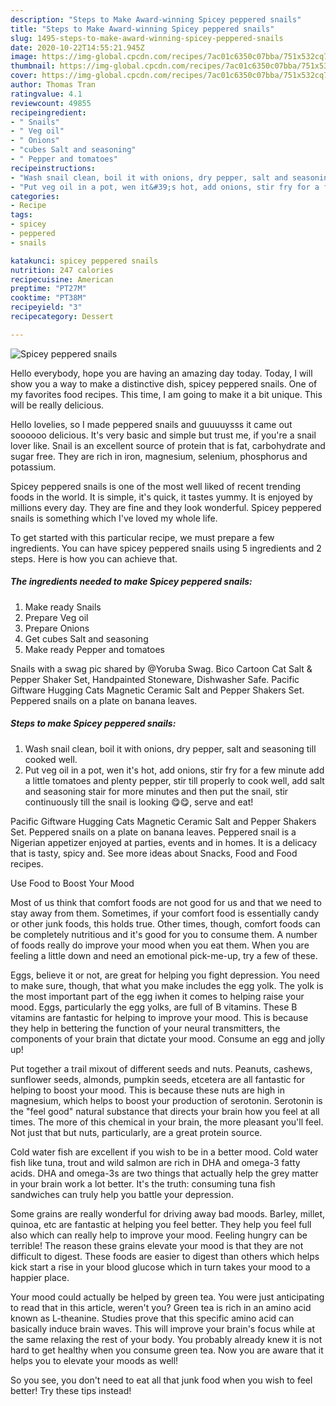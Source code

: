 ```yaml
---
description: "Steps to Make Award-winning Spicey peppered snails"
title: "Steps to Make Award-winning Spicey peppered snails"
slug: 1495-steps-to-make-award-winning-spicey-peppered-snails
date: 2020-10-22T14:55:21.945Z
image: https://img-global.cpcdn.com/recipes/7ac01c6350c07bba/751x532cq70/spicey-peppered-snails-recipe-main-photo.jpg
thumbnail: https://img-global.cpcdn.com/recipes/7ac01c6350c07bba/751x532cq70/spicey-peppered-snails-recipe-main-photo.jpg
cover: https://img-global.cpcdn.com/recipes/7ac01c6350c07bba/751x532cq70/spicey-peppered-snails-recipe-main-photo.jpg
author: Thomas Tran
ratingvalue: 4.1
reviewcount: 49855
recipeingredient:
- " Snails"
- " Veg oil"
- " Onions"
- "cubes Salt and seasoning"
- " Pepper and tomatoes"
recipeinstructions:
- "Wash snail clean, boil it with onions, dry pepper, salt and seasoning till cooked well."
- "Put veg oil in a pot, wen it&#39;s hot, add onions, stir fry for a few minute add a little tomatoes and plenty pepper, stir till properly to cook well, add salt and seasoning stair for more minutes and then put the snail, stir continuously till the snail is looking 😋😋, serve and eat!"
categories:
- Recipe
tags:
- spicey
- peppered
- snails

katakunci: spicey peppered snails 
nutrition: 247 calories
recipecuisine: American
preptime: "PT27M"
cooktime: "PT38M"
recipeyield: "3"
recipecategory: Dessert

---
```



![Spicey peppered snails](https://img-global.cpcdn.com/recipes/7ac01c6350c07bba/751x532cq70/spicey-peppered-snails-recipe-main-photo.jpg)

Hello everybody, hope you are having an amazing day today. Today, I will show you a way to make a distinctive dish, spicey peppered snails. One of my favorites food recipes. This time, I am going to make it a bit unique. This will be really delicious.

Hello lovelies, so I made peppered snails and guuuuysss it came out soooooo delicious. It&#39;s very basic and simple but trust me, if you&#39;re a snail lover like. Snail is an excellent source of protein that is fat, carbohydrate and sugar free. They are rich in iron, magnesium, selenium, phosphorus and potassium.

Spicey peppered snails is one of the most well liked of recent trending foods in the world. It is simple, it's quick, it tastes yummy. It is enjoyed by millions every day. They are fine and they look wonderful. Spicey peppered snails is something which I've loved my whole life.


To get started with this particular recipe, we must prepare a few ingredients. You can have spicey peppered snails using 5 ingredients and 2 steps. Here is how you can achieve that.

<!--inarticleads1-->

##### The ingredients needed to make Spicey peppered snails:

1. Make ready  Snails
1. Prepare  Veg oil
1. Prepare  Onions
1. Get cubes Salt and seasoning
1. Make ready  Pepper and tomatoes


Snails with a swag pic shared by @Yoruba Swag. Bico Cartoon Cat Salt &amp; Pepper Shaker Set, Handpainted Stoneware, Dishwasher Safe. Pacific Giftware Hugging Cats Magnetic Ceramic Salt and Pepper Shakers Set. Peppered snails on a plate on banana leaves. 

<!--inarticleads2-->

##### Steps to make Spicey peppered snails:

1. Wash snail clean, boil it with onions, dry pepper, salt and seasoning till cooked well.
1. Put veg oil in a pot, wen it&#39;s hot, add onions, stir fry for a few minute add a little tomatoes and plenty pepper, stir till properly to cook well, add salt and seasoning stair for more minutes and then put the snail, stir continuously till the snail is looking 😋😋, serve and eat!


Pacific Giftware Hugging Cats Magnetic Ceramic Salt and Pepper Shakers Set. Peppered snails on a plate on banana leaves. Peppered snail is a Nigerian appetizer enjoyed at parties, events and in homes. It is a delicacy that is tasty, spicy and. See more ideas about Snacks, Food and Food recipes. 

Use Food to Boost Your Mood


Most of us think that comfort foods are not good for us and that we need to stay away from them. Sometimes, if your comfort food is essentially candy or other junk foods, this holds true. Other times, though, comfort foods can be completely nutritious and it's good for you to consume them. A number of foods really do improve your mood when you eat them. When you are feeling a little down and need an emotional pick-me-up, try a few of these.

Eggs, believe it or not, are great for helping you fight depression. You need to make sure, though, that what you make includes the egg yolk. The yolk is the most important part of the egg iwhen it comes to helping raise your mood. Eggs, particularly the egg yolks, are full of B vitamins. These B vitamins are fantastic for helping to improve your mood. This is because they help in bettering the function of your neural transmitters, the components of your brain that dictate your mood. Consume an egg and jolly up!

Put together a trail mixout of different seeds and nuts. Peanuts, cashews, sunflower seeds, almonds, pumpkin seeds, etcetera are all fantastic for helping to boost your mood. This is because these nuts are high in magnesium, which helps to boost your production of serotonin. Serotonin is the "feel good" natural substance that directs your brain how you feel at all times. The more of this chemical in your brain, the more pleasant you'll feel. Not just that but nuts, particularly, are a great protein source.

Cold water fish are excellent if you wish to be in a better mood. Cold water fish like tuna, trout and wild salmon are rich in DHA and omega-3 fatty acids. DHA and omega-3s are two things that actually help the grey matter in your brain work a lot better. It's the truth: consuming tuna fish sandwiches can truly help you battle your depression. 

Some grains are really wonderful for driving away bad moods. Barley, millet, quinoa, etc are fantastic at helping you feel better. They help you feel full also which can really help to improve your mood. Feeling hungry can be terrible! The reason these grains elevate your mood is that they are not difficult to digest. These foods are easier to digest than others which helps kick start a rise in your blood glucose which in turn takes your mood to a happier place.

Your mood could actually be helped by green tea. You were just anticipating to read that in this article, weren't you? Green tea is rich in an amino acid known as L-theanine. Studies prove that this specific amino acid can basically induce brain waves. This will improve your brain's focus while at the same relaxing the rest of your body. You probably already knew it is not hard to get healthy when you consume green tea. Now you are aware that it helps you to elevate your moods as well!

So you see, you don't need to eat all that junk food when you wish to feel better! Try  these tips  instead!

